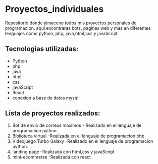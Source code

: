 # Proyectos_individuales
Repositorio donde almaceno todos mis proyectos personales de programacion. aqui encontraras bots, paginas web y mas en diferentes lenguajes como python, php, java,html,css y javaScript
## Tecnologias utilizadas:
- Python
- php
- java
- html
- css
- javaScript
- React
- conexion a base de datos mysql
## Lista de proyectos realizados:
1. Bot de envio de correos maximos - Realizado en el lenguaje de programacion python.
2. Biblioteca virtual -Realizada en el lenguaje de programacion php
3. Videojuego Turbo Galaxy -Realizado en el lenguaje de programacion python.
4. landing page -Realizada con html,css y javaScript
5. mini-ecommerse -Realizada con react 
